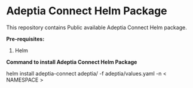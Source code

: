 # Adeptia Connect Helm Package
This repository contains Public available Adeptia Connect Helm package.

**Pre-requisites:**
1) Helm

**Command to install Adeptia Connect Helm Package**

helm install adeptia-connect adeptia/ -f adeptia/values.yaml -n < NAMESPACE >
